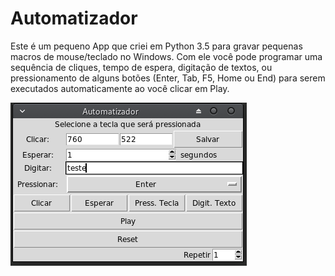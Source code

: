 # Automatizador

Este é um pequeno App que criei em Python 3.5 para gravar pequenas macros de mouse/teclado no Windows.
Com ele você pode programar uma sequência de cliques, tempo de espera, digitação de textos, ou pressionamento de alguns botões (Enter, Tab, F5, Home ou End) para serem executados automaticamente ao você clicar em Play.

![screenshot](https://github.com/Doc-McCoy/automatizador/blob/master/print.png)
